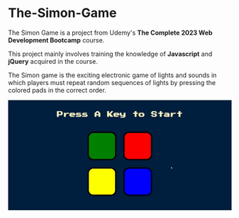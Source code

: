 # The-Simon-Game

The Simon Game is a project from Udemy's **The Complete 2023 Web Development Bootcamp** course.

This project mainly involves training the knowledge of **Javascript** and **jQuery** acquired in the course.

The Simon game is the exciting electronic game of lights and sounds in which players must repeat random sequences of lights by pressing the colored pads in the correct order.


![alt text](https://raw.githubusercontent.com/NathSantos/The-Simon-Game/main/simonGame.gif)
